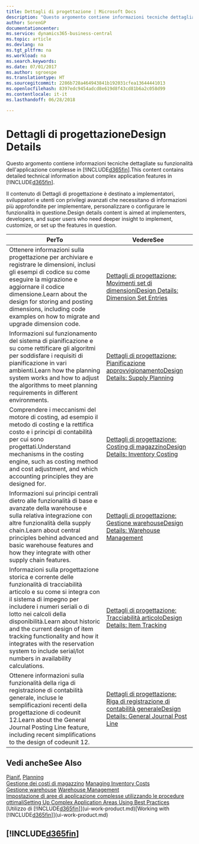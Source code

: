 ```yaml
---
title: Dettagli di progettazione | Microsoft Docs
description: "Questo argomento contiene informazioni tecniche dettagliate su funzionalità dell'applicazione complesse in Business Central."
author: SorenGP
documentationcenter: 
ms.service: dynamics365-business-central
ms.topic: article
ms.devlang: na
ms.tgt_pltfrm: na
ms.workload: na
ms.search.keywords: 
ms.date: 07/01/2017
ms.author: sgroespe
ms.translationtype: HT
ms.sourcegitcommit: 2286b728a464943841b192031cfea13644441013
ms.openlocfilehash: 8397edc9454adcd8e619d8f43cd81b6a2c058d99
ms.contentlocale: it-it
ms.lasthandoff: 06/28/2018

---
```

# <a name="design-details"></a><span data-ttu-id="c23df-103">Dettagli di progettazione</span><span class="sxs-lookup"><span data-stu-id="c23df-103">Design Details</span></span>
<span data-ttu-id="c23df-104">Questo argomento contiene informazioni tecniche dettagliate su funzionalità dell'applicazione complesse in [!INCLUDE[d365fin](includes/d365fin_md.md)].</span><span class="sxs-lookup"><span data-stu-id="c23df-104">This content contains detailed technical information about complex application features in [!INCLUDE[d365fin](includes/d365fin_md.md)].</span></span>  

 <span data-ttu-id="c23df-105">Il contenuto di Dettagli di progettazione è destinato a implementatori, sviluppatori e utenti con privilegi avanzati che necessitano di informazioni più approfondite per implementare, personalizzare o configurare le funzionalità in questione.</span><span class="sxs-lookup"><span data-stu-id="c23df-105">Design details content is aimed at implementers, developers, and super users who need deeper insight to implement, customize, or set up the features in question.</span></span>  

|<span data-ttu-id="c23df-106">**Per**</span><span class="sxs-lookup"><span data-stu-id="c23df-106">**To**</span></span>|<span data-ttu-id="c23df-107">**Vedere**</span><span class="sxs-lookup"><span data-stu-id="c23df-107">**See**</span></span>|  
|------------|-------------|  
|<span data-ttu-id="c23df-108">Ottenere informazioni sulla progettazione per archiviare e registrare le dimensioni, inclusi gli esempi di codice su come eseguire la migrazione e aggiornare il codice dimensione.</span><span class="sxs-lookup"><span data-stu-id="c23df-108">Learn about the design for storing and posting dimensions, including code examples on how to migrate and upgrade dimension code.</span></span>|[<span data-ttu-id="c23df-109">Dettagli di progettazione: Movimenti set di dimensioni</span><span class="sxs-lookup"><span data-stu-id="c23df-109">Design Details: Dimension Set Entries</span></span>](design-details-dimension-set-entries.md)|  
|<span data-ttu-id="c23df-110">Informazioni sul funzionamento del sistema di pianificazione e su come rettificare gli algoritmi per soddisfare i requisiti di pianificazione in vari ambienti.</span><span class="sxs-lookup"><span data-stu-id="c23df-110">Learn how the planning system works and how to adjust the algorithms to meet planning requirements in different environments.</span></span>|[<span data-ttu-id="c23df-111">Dettagli di progettazione: Pianificazione approvvigionamento</span><span class="sxs-lookup"><span data-stu-id="c23df-111">Design Details: Supply Planning</span></span>](design-details-supply-planning.md)|  
|<span data-ttu-id="c23df-112">Comprendere i meccanismi del motore di costing, ad esempio il metodo di costing e la rettifica costo e i principi di contabilità per cui sono progettati.</span><span class="sxs-lookup"><span data-stu-id="c23df-112">Understand mechanisms in the costing engine, such as costing method and cost adjustment, and which accounting principles they are designed for.</span></span>|[<span data-ttu-id="c23df-113">Dettagli di progettazione: Costing di magazzino</span><span class="sxs-lookup"><span data-stu-id="c23df-113">Design Details: Inventory Costing</span></span>](design-details-inventory-costing.md)|  
|<span data-ttu-id="c23df-114">Informazioni sui principi centrali dietro alle funzionalità di base e avanzate della warehouse e sulla relativa integrazione con altre funzionalità della supply chain.</span><span class="sxs-lookup"><span data-stu-id="c23df-114">Learn about central principles behind advanced and basic warehouse features and how they integrate with other supply chain features.</span></span>|[<span data-ttu-id="c23df-115">Dettagli di progettazione: Gestione warehouse</span><span class="sxs-lookup"><span data-stu-id="c23df-115">Design Details: Warehouse Management</span></span>](design-details-warehouse-management.md)|  
|<span data-ttu-id="c23df-116">Informazioni sulla progettazione storica e corrente delle funzionalità di tracciabilità articolo e su come si integra con il sistema di impegno per includere i numeri seriali o di lotto nei calcoli della disponibilità.</span><span class="sxs-lookup"><span data-stu-id="c23df-116">Learn about historic and the current design of item tracking functionality and how it integrates with the reservation system to include serial/lot numbers in availability calculations.</span></span>|[<span data-ttu-id="c23df-117">Dettagli di progettazione: Tracciabilità articolo</span><span class="sxs-lookup"><span data-stu-id="c23df-117">Design Details: Item Tracking</span></span>](design-details-item-tracking.md)|  
|<span data-ttu-id="c23df-118">Ottenere informazioni sulla funzionalità della riga di registrazione di contabilità generale, incluse le semplificazioni recenti della progettazione di codeunit 12.</span><span class="sxs-lookup"><span data-stu-id="c23df-118">Learn about the General Journal Posting Line feature, including recent simplifications to the design of codeunit 12.</span></span>|[<span data-ttu-id="c23df-119">Dettagli di progettazione: Riga di registrazione di contabilità generale</span><span class="sxs-lookup"><span data-stu-id="c23df-119">Design Details: General Journal Post Line</span></span>](design-details-general-journal-post-line.md)|  

## <a name="see-also"></a><span data-ttu-id="c23df-120">Vedi anche</span><span class="sxs-lookup"><span data-stu-id="c23df-120">See Also</span></span>  
 <span data-ttu-id="c23df-121">[Pianif.](production-planning.md) </span><span class="sxs-lookup"><span data-stu-id="c23df-121">[Planning](production-planning.md) </span></span>  
 <span data-ttu-id="c23df-122">[Gestione dei costi di magazzino](finance-manage-inventory-costs.md) </span><span class="sxs-lookup"><span data-stu-id="c23df-122">[Managing Inventory Costs](finance-manage-inventory-costs.md) </span></span>  
 <span data-ttu-id="c23df-123">[Gestione warehouse](warehouse-manage-warehouse.md) </span><span class="sxs-lookup"><span data-stu-id="c23df-123">[Warehouse Management](warehouse-manage-warehouse.md) </span></span>  
 [<span data-ttu-id="c23df-124">Impostazione di aree di applicazione complesse utilizzando le procedure ottimali</span><span class="sxs-lookup"><span data-stu-id="c23df-124">Setting Up Complex Application Areas Using Best Practices</span></span>](set-up-complex-application-areas-using-best-practices.md)  
 <span data-ttu-id="c23df-125">[Utilizzo di [!INCLUDE[d365fin](includes/d365fin_md.md)]](ui-work-product.md)</span><span class="sxs-lookup"><span data-stu-id="c23df-125">[Working with [!INCLUDE[d365fin](includes/d365fin_md.md)]](ui-work-product.md)</span></span>

 ## [!INCLUDE[d365fin](includes/free_trial_md.md)]  
  

